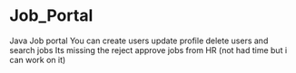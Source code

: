 # Job_Portal
Java Job portal
You can create users update profile delete users and search jobs
Its missing the reject approve jobs from HR (not had time but i can work on it)
